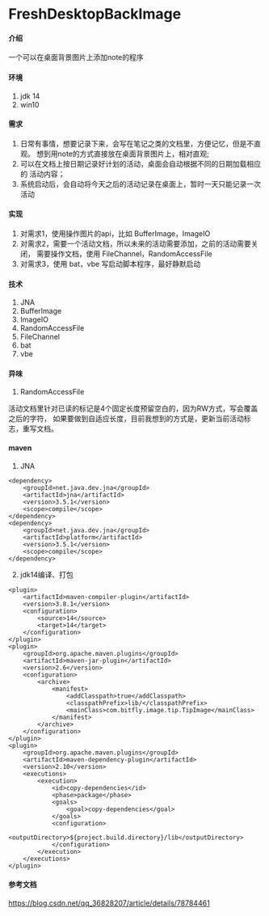 # FreshDesktopBackImage

#### 介绍
一个可以在桌面背景图片上添加note的程序

#### 环境
1.  jdk 14
2.  win10

#### 需求
1.  日常有事情，想要记录下来，会写在笔记之类的文档里，方便记忆，但是不直观。
想到用note的方式直接放在桌面背景图片上，相对直观;
2.  可以在文档上按日期记录好计划的活动，桌面会自动根据不同的日期加载相应的
活动内容；
3.  系统启动后，会自动将今天之后的活动记录在桌面上，暂时一天只能记录一次
活动
#### 实现 
1.  对需求1，使用操作图片的api，比如 BufferImage，ImageIO
2.  对需求2，需要一个活动文档，所以未来的活动需要添加，之前的活动需要关闭，
需要操作文档，使用 FileChannel，RandomAccessFile
3.  对需求3，使用 bat，vbe 写启动脚本程序，最好静默启动

#### 技术
1.  JNA
2.  BufferImage
3.  ImageIO
4.  RandomAccessFile
5.  FileChannel
6.  bat
7.  vbe

#### 异味
1.  RandomAccessFile

活动文档里针对已读的标记是4个固定长度预留空白的，因为RW方式，写会覆盖之后的字符，
如果要做到自适应长度，目前我想到的方式是，更新当前活动标志，重写文档。

####  maven
1.  JNA
```POM
<dependency>
    <groupId>net.java.dev.jna</groupId>
    <artifactId>jna</artifactId>
    <version>3.5.1</version>
    <scope>compile</scope>
</dependency>
<dependency>
    <groupId>net.java.dev.jna</groupId>
    <artifactId>platform</artifactId>
    <version>3.5.1</version>
    <scope>compile</scope>
</dependency>
```
2.   jdk14编译、打包
```POM
<plugin>
    <artifactId>maven-compiler-plugin</artifactId>
    <version>3.8.1</version>
    <configuration>
        <source>14</source>
        <target>14</target>
    </configuration>
</plugin>
<plugin>
    <groupId>org.apache.maven.plugins</groupId>
    <artifactId>maven-jar-plugin</artifactId>
    <version>2.6</version>
    <configuration>
        <archive>
            <manifest>
                <addClasspath>true</addClasspath>
                <classpathPrefix>lib/</classpathPrefix>
                <mainClass>com.bitfly.image.tip.TipImage</mainClass>
            </manifest>
        </archive>
    </configuration>
</plugin>
<plugin>
    <groupId>org.apache.maven.plugins</groupId>
    <artifactId>maven-dependency-plugin</artifactId>
    <version>2.10</version>
    <executions>
        <execution>
            <id>copy-dependencies</id>
            <phase>package</phase>
            <goals>
                <goal>copy-dependencies</goal>
            </goals>
            <configuration>
                <outputDirectory>${project.build.directory}/lib</outputDirectory>
            </configuration>
        </execution>
    </executions>
</plugin>
```
    
#### 参考文档
https://blog.csdn.net/qq_36828207/article/details/78784461
    
    